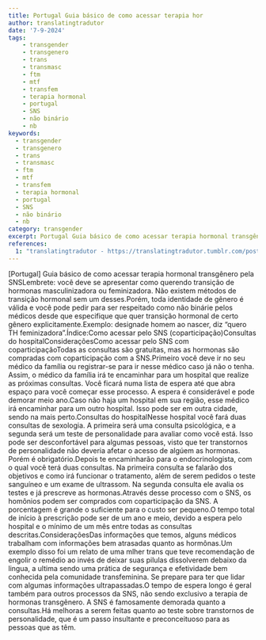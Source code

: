 ```yaml
---
title: Portugal Guia básico de como acessar terapia hor
author: translatingtradutor
date: '7-9-2024'
tags:
    - transgender
    - transgenero
    - trans
    - transmasc
    - ftm
    - mtf
    - transfem
    - terapia hormonal
    - portugal
    - SNS
    - não binário
    - nb
keywords:
  - transgender
  - transgenero
  - trans
  - transmasc
  - ftm
  - mtf
  - transfem
  - terapia hormonal
  - portugal
  - SNS
  - não binário
  - nb
category: transgender
excerpt: Portugal Guia básico de como acessar terapia hormonal transgênero pela SNSLembrete você deve se apresentar como querendo transição de hormonas masc...
references:
  1: "translatingtradutor - https://translatingtradutor.tumblr.com/post/760975371860590592/portugal-guia-b%C3%A1sico-de-como-acessar-terapia"
---
```


[Portugal] Guia básico de como acessar terapia hormonal transgênero pela SNSLembrete: você deve se apresentar como querendo transição de hormonas masculinizadora ou feminizadora. Não existem métodos de transição hormonal sem um desses.Porém, toda identidade de gênero é válida e você pode pedir para ser respeitado como não binárie pelos médicos desde que especifique que quer transição hormonal de certo gênero explicitamente.Exemplo: designade homem ao nascer, diz “quero TH feminizadora”.Índice:Como acessar pelo SNS (coparticipação)Consultas do hospitalConsideraçõesComo acessar pelo SNS com coparticipaçãoTodas as consultas são gratuitas, mas as hormonas são compradas com coparticipação com a SNS.Primeiro você deve ir no seu médico da família ou registrar-se para ir nesse médico caso já não o tenha. Assim, o médico da família irá te encaminhar para um hospital que realize as próximas consultas. Você ficará numa lista de espera até que abra espaço para você começar esse processo. A espera é considerável e pode demorar meio ano.Caso não haja um hospital em sua região, esse médico irá encaminhar para um outro hospital. Isso pode ser em outra cidade, sendo na mais perto.Consultas do hospitalNesse hospital você fará duas consultas de sexologia. A primeira será uma consulta psicológica, e a segunda será um teste de personalidade para avaliar como você está. Isso pode ser desconfortável para algumas pessoas, visto que ter transtornos de personalidade não deveria afetar o acesso de algúem as hormonas. Porém é obrigatório.Depois te encaminharão para o endocrinologista, com o qual você terá duas consultas. Na primeira consulta se falarão dos objetivos e como irá funcionar o tratamento, além de serem pedidos o teste sanguíneo e um exame de ultrassom. Na segunda consulta ele avalia os testes e já prescreve as hormonas.Através desse processo com o SNS, os homônios podem ser comprados com coparticipação da SNS. A porcentagem é grande o suficiente para o custo ser pequeno.O tempo total de início à prescrição pode ser de um ano e meio, devido a espera pelo hospital e o mínimo de um mês entre todas as consultas descritas.ConsideraçõesDas informações que temos, alguns médicos trabalham com informações bem atrasadas quanto as hormônas.Um exemplo disso foi um relato de uma mlher trans que teve recomendação de engolir o remédio ao invés de deixar suas pilulas dissolverem debaixo da lingua, a ultima sendo uma prática de segurança e efetividade bem conhecida pela comunidade transfeminina. Se prepare para ter que lidar com algumas informações ultrapassadas.O tempo de espera longo é geral também para outros processos da SNS, não sendo exclusivo a terapia de hormonas transgênero. A SNS é famosamente demorada quanto a consultas.Há melhoras a serem feitas quanto ao teste sobre transtornos de personalidade, que é um passo insultante e preconceituoso para as pessoas que as têm.